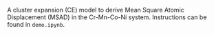A cluster expansion (CE) model to derive Mean Square Atomic Displacement (MSAD) in the Cr-Mn-Co-Ni system. Instructions can be found in `demo.ipynb`.
